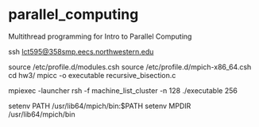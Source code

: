 # parallel_computing
Multithread programming for Intro to Parallel Computing


ssh lct595@358smp.eecs.northwestern.edu


source /etc/profile.d/modules.csh
source /etc/profile.d/mpich-x86_64.csh
cd hw3/
mpicc -o executable recursive_bisection.c

mpiexec -launcher rsh -f machine_list_cluster -n 128 ./executable 256


setenv PATH /usr/lib64/mpich/bin:$PATH
setenv MPDIR /usr/lib64/mpich/bin 